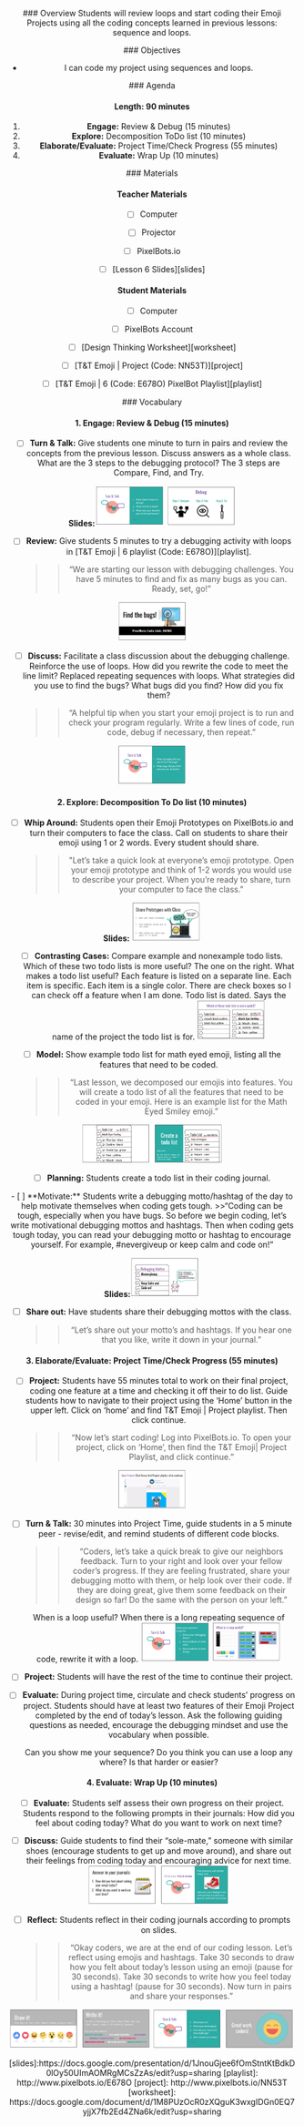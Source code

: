 <header title='PixelBots Emoji' subtitle='Lesson 06: Review Loops & Project Time'/>

<notable>

<iconp src='/icons/activity.png'>### Overview</iconp>
Students will review loops and start coding their Emoji Projects using all the coding concepts learned in previous lessons: sequence and loops.

<iconp src='/icons/objectives.png'>### Objectives</iconp>
- I can code my project using sequences and loops.


<iconp src='/icons/agenda.png'>### Agenda</iconp>

#### Length: 90 minutes

1. **Engage:** Review & Debug  (15 minutes)
1. **Explore:** Decomposition ToDo list (10 minutes)
1. **Elaborate/Evaluate:** Project Time/Check Progress (55 minutes)
1. **Evaluate:** Wrap Up (10 minutes)

<note>

<iconp src='/icons/materials.png'>### Materials</iconp>

#### Teacher Materials
- [ ] Computer
- [ ] Projector
- [ ] PixelBots.io
- [ ] [Lesson 6 Slides][slides]



#### Student Materials
- [ ] Computer
- [ ] PixelBots Account
- [ ] [Design Thinking Worksheet][worksheet]
- [ ] [T&T Emoji | Project (Code: NN53T)][project]
- [ ] [T&T Emoji | 6 (Code: E678O) PixelBot Playlist][playlist]


<iconp src='/icons/vocab.png'>### Vocabulary</iconp>



</note>
<pagebreak/>

#### 1. Engage: Review & Debug  (15 minutes)
- [ ] **Turn & Talk:** Give students one minute to turn in pairs and review the concepts from the previous lesson. Discuss answers as a whole class.
  <iconp type='question'>What are the 3 steps to the debugging protocol? </iconp>
  <iconp type='answer'>The 3 steps are Compare, Find, and Try.</iconp>


<note>**Slides:**![slides](./images/turntalknew.png)
![slides](./images/debug.png)</note>
- [ ] **Review:** Give students 5 minutes to try a debugging activity with loops in [T&T Emoji | 6  playlist (Code: E678O)][playlist].
  >>“We are starting our lesson with debugging challenges. You have 5 minutes to find and fix as many bugs as you can. Ready, set, go!”

<note>![slides](./images/review.png)</note>

- [ ] **Discuss:** Facilitate a class discussion about the debugging challenge. Reinforce the use of loops.
  <iconp type='question'>How did you rewrite the code to meet the line limit?</iconp>
  <iconp type='answer'>Replaced repeating sequences with loops.</iconp>
  <iconp type='question'>What strategies did you use to find the bugs?</iconp>
  <iconp type='question'>What bugs did you find? How did you fix them?</iconp>
  >>“A helpful tip when you start your emoji project is to run and check your program regularly. Write a few lines of code, run code, debug if necessary, then repeat.”

<note>![slides](./images/discuss.png)</note>
<pagebreak/>
#### 2. Explore: Decomposition To Do list (10 minutes)
- [ ] **Whip Around:** Students open their Emoji Prototypes on PixelBots.io and turn their computers to face the class. Call on students to share their emoji using 1 or 2 words. Every student should share.
  >>"Let’s take a quick look at everyone’s emoji prototype. Open your emoji prototype and think of 1-2 words you would use to describe your project. When you’re ready to share, turn your computer to face the class."

<note>**Slides:** ![slides](./images/whiparound.png)</note>
- [ ] **Contrasting Cases:** Compare example and nonexample todo lists.
  <iconp type='question'>Which of these two todo lists is more useful?</iconp>
  <iconp type='answer'>The one on the right.</iconp>
  <iconp type='question'>What makes a todo list useful?</iconp>
  <iconp type='answer'>Each feature is listed on a separate line.</iconp>
  <iconp type='answer'>Each item is specific.</iconp>
  <iconp type='answer'>Each item is a single color.</iconp>
  <iconp type='answer'>There are check boxes so I can check off a feature when I am done.</iconp>
  <iconp type='answer'>Todo list is dated.</iconp>
  <iconp type='answer'>Says the name of the project the todo list is for.</iconp>
<note>![slides](./images/compare.png)</note>

- [ ] **Model:** Show example todo list for math eyed emoji, listing all the features that need to be coded.
  >>“Last lesson, we decomposed our emojis into features. You will create a todo list of all the features that need to be coded in your emoji. Here is an example list for the Math Eyed Smiley emoji.”

<note>![slides](./images/todo.png)</note>
- [ ] **Planning:** Students create a todo list in their coding journal.

<pagebreak/>
- [ ] **Motivate:** Students write a debugging motto/hashtag of the day to help motivate themselves when coding gets tough.
  >>“Coding can be tough, especially when you have bugs. So before we begin coding, let’s write motivational debugging mottos and hashtags. Then when coding gets tough today, you can read your debugging motto or hashtag to encourage yourself. For example, #nevergiveup or keep calm and code on!”

<note>**Slides:**![slides](./images/motivate.png)</note>

- [ ] **Share out:** Have students share their debugging mottos with the class.
  >>“Let’s share out your motto’s and hashtags. If you hear one that you like, write it down in your journal.”


#### 3. Elaborate/Evaluate: Project Time/Check Progress (55 minutes)
- [ ] **Project:** Students have 55 minutes total to work on their final project, coding one feature at a time and checking it off their to do list. Guide students how to navigate to their project using the ‘Home’ button in the upper left. Click on ‘home’ and find T&T Emoji | Project playlist. Then click continue.
  >>“Now let’s start coding! Log into PixelBots.io. To open your project, click on ‘Home’, then find the T&T Emoji| Project Playlist, and click continue.”

<note>![slides](./images/project.png)</note>

- [ ] **Turn & Talk:** 30 minutes into Project Time, guide students in a 5 minute peer - revise/edit, and remind students of different code blocks.
  >>“Coders, let’s take a quick break to give our neighbors feedback. Turn to your right and look over your fellow coder’s progress. If they are feeling frustrated, share your debugging motto with them, or help look over their code. If they are doing great, give them some feedback on their design so far! Do the same with the person on your left.”

  <iconp type='question'>When is a loop useful?</iconp>
  <iconp type='answer'>When there is a long repeating sequence of code, rewrite it with a loop.</iconp>
<note>![slides](./images/peeredit.png)
![slides](./images/newremind.png)</note>

- [ ] **Project:** Students will have the rest of the time to continue their project.  

- [ ] **Evaluate:** During project time, circulate and check students’ progress on project. Students should have at least two features of their Emoji Project completed by the end of today’s lesson. Ask the following guiding questions as needed, encourage the debugging mindset and use the vocabulary when possible.

  <iconp type='question'>Can you show me your sequence?</iconp>
  <iconp type='question'>Do you think you can use a loop any where? Is that harder or easier?</iconp>


#### 4. Evaluate: Wrap Up (10 minutes)
- [ ] **Evaluate:** Students self assess their own progress on their project. Students respond to the following prompts in their journals:
  <iconp type='question'>How did you feel about coding today?</iconp>
  <iconp type='question'>What do you want to work on next time?</iconp>

- [ ] **Discuss:** Guide students to find their “sole-mate,” someone with similar shoes (encourage students to get up and move around), and share out their feelings from coding today and encouraging advice for next time.
<note>![slides](./images/solemate.png)</note>

- [ ] **Reflect:** Students reflect in their coding journals according to prompts on slides.
  >>“Okay coders, we are at the end of our coding lesson. Let’s reflect using emojis and hashtags. Take 30 seconds to draw how you felt about today’s lesson using an emoji (pause for 30 seconds). Take 30 seconds to write how you feel today using a hashtag! (pause for 30 seconds). Now turn in pairs and share your responses.”

<note>![slides](./images/reflect.png)
![slides](./images/reflect2.png)</note>


</notable>
[slides]:https://docs.google.com/presentation/d/1JnouGjee6fOmStntKtBdkD0lOy50UImAOMRgMCsZzAs/edit?usp=sharing
[playlist]: http://www.pixelbots.io/E678O
[project]: http://www.pixelbots.io/NN53T
[worksheet]: https://docs.google.com/document/d/1M8PUzOcR0zXQguK3wxgIDGn0EQ7yjjX7fb2Ed4ZNa6k/edit?usp=sharing
